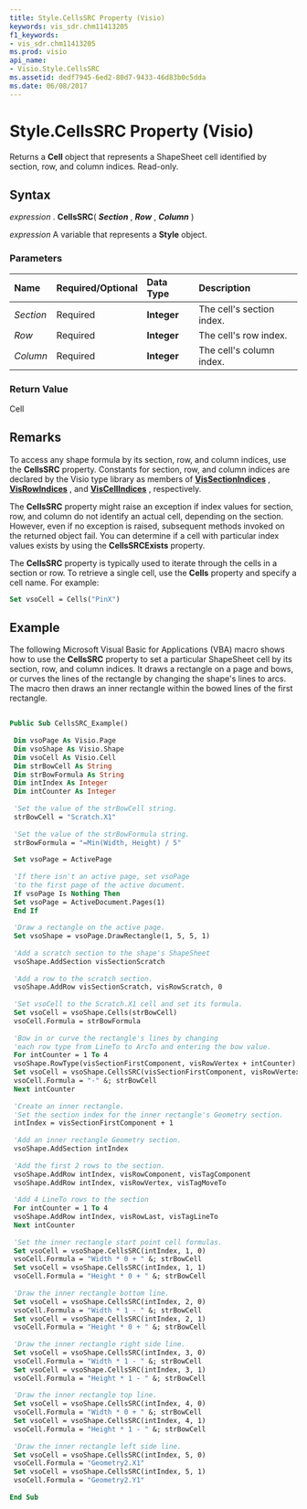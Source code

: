 ```yaml
---
title: Style.CellsSRC Property (Visio)
keywords: vis_sdr.chm11413205
f1_keywords:
- vis_sdr.chm11413205
ms.prod: visio
api_name:
- Visio.Style.CellsSRC
ms.assetid: dedf7945-6ed2-80d7-9433-46d83b0c5dda
ms.date: 06/08/2017
---
```



# Style.CellsSRC Property (Visio)

Returns a  **Cell** object that represents a ShapeSheet cell identified by section, row, and column indices. Read-only.


## Syntax

 _expression_ . **CellsSRC**( **_Section_** , **_Row_** , **_Column_** )

 _expression_ A variable that represents a **Style** object.


### Parameters



|**Name**|**Required/Optional**|**Data Type**|**Description**|
|:-----|:-----|:-----|:-----|
| _Section_|Required| **Integer**|The cell's section index.|
| _Row_|Required| **Integer**|The cell's row index.|
| _Column_|Required| **Integer**|The cell's column index.|

### Return Value

Cell


## Remarks

To access any shape formula by its section, row, and column indices, use the  **CellsSRC** property. Constants for section, row, and column indices are declared by the Visio type library as members of **[VisSectionIndices](vissectionindices-enumeration-visio.md)** , **[VisRowIndices](visrowindices-enumeration-visio.md)** , and **[VisCellIndices](viscellindices-enumeration-visio.md)** , respectively.

The  **CellsSRC** property might raise an exception if index values for section, row, and column do not identify an actual cell, depending on the section. However, even if no exception is raised, subsequent methods invoked on the returned object fail. You can determine if a cell with particular index values exists by using the **CellsSRCExists** property.

The  **CellsSRC** property is typically used to iterate through the cells in a section or row. To retrieve a single cell, use the **Cells** property and specify a cell name. For example:




```vb
Set vsoCell = Cells("PinX")
```


## Example

The following Microsoft Visual Basic for Applications (VBA) macro shows how to use the  **CellsSRC** property to set a particular ShapeSheet cell by its section, row, and column indices. It draws a rectangle on a page and bows, or curves the lines of the rectangle by changing the shape's lines to arcs. The macro then draws an inner rectangle within the bowed lines of the first rectangle.


```vb
 
Public Sub CellsSRC_Example() 
 
 Dim vsoPage As Visio.Page 
 Dim vsoShape As Visio.Shape 
 Dim vsoCell As Visio.Cell 
 Dim strBowCell As String 
 Dim strBowFormula As String 
 Dim intIndex As Integer 
 Dim intCounter As Integer 
 
 'Set the value of the strBowCell string. 
 strBowCell = "Scratch.X1" 
 
 'Set the value of the strBowFormula string. 
 strBowFormula = "=Min(Width, Height) / 5" 
 
 Set vsoPage = ActivePage 
 
 'If there isn't an active page, set vsoPage 
 'to the first page of the active document. 
 If vsoPage Is Nothing Then 
 Set vsoPage = ActiveDocument.Pages(1) 
 End If 
 
 'Draw a rectangle on the active page. 
 Set vsoShape = vsoPage.DrawRectangle(1, 5, 5, 1) 
 
 'Add a scratch section to the shape's ShapeSheet 
 vsoShape.AddSection visSectionScratch 
 
 'Add a row to the scratch section. 
 vsoShape.AddRow visSectionScratch, visRowScratch, 0 
 
 'Set vsoCell to the Scratch.X1 cell and set its formula. 
 Set vsoCell = vsoShape.Cells(strBowCell) 
 vsoCell.Formula = strBowFormula 
 
 'Bow in or curve the rectangle's lines by changing 
 'each row type from LineTo to ArcTo and entering the bow value. 
 For intCounter = 1 To 4 
 vsoShape.RowType(visSectionFirstComponent, visRowVertex + intCounter) = visTagArcTo 
 Set vsoCell = vsoShape.CellsSRC(visSectionFirstComponent, visRowVertex + intCounter, 2) 
 vsoCell.Formula = "-" &; strBowCell 
 Next intCounter 
 
 'Create an inner rectangle. 
 'Set the section index for the inner rectangle's Geometry section. 
 intIndex = visSectionFirstComponent + 1 
 
 'Add an inner rectangle Geometry section. 
 vsoShape.AddSection intIndex 
 
 'Add the first 2 rows to the section. 
 vsoShape.AddRow intIndex, visRowComponent, visTagComponent 
 vsoShape.AddRow intIndex, visRowVertex, visTagMoveTo 
 
 'Add 4 LineTo rows to the section 
 For intCounter = 1 To 4 
 vsoShape.AddRow intIndex, visRowLast, visTagLineTo 
 Next intCounter 
 
 'Set the inner rectangle start point cell formulas. 
 Set vsoCell = vsoShape.CellsSRC(intIndex, 1, 0) 
 vsoCell.Formula = "Width * 0 + " &; strBowCell 
 Set vsoCell = vsoShape.CellsSRC(intIndex, 1, 1) 
 vsoCell.Formula = "Height * 0 + " &; strBowCell 
 
 'Draw the inner rectangle bottom line. 
 Set vsoCell = vsoShape.CellsSRC(intIndex, 2, 0) 
 vsoCell.Formula = "Width * 1 - " &; strBowCell 
 Set vsoCell = vsoShape.CellsSRC(intIndex, 2, 1) 
 vsoCell.Formula = "Height * 0 + " &; strBowCell 
 
 'Draw the inner rectangle right side line. 
 Set vsoCell = vsoShape.CellsSRC(intIndex, 3, 0) 
 vsoCell.Formula = "Width * 1 - " &; strBowCell 
 Set vsoCell = vsoShape.CellsSRC(intIndex, 3, 1) 
 vsoCell.Formula = "Height * 1 - " &; strBowCell 
 
 'Draw the inner rectangle top line. 
 Set vsoCell = vsoShape.CellsSRC(intIndex, 4, 0) 
 vsoCell.Formula = "Width * 0 + " &; strBowCell 
 Set vsoCell = vsoShape.CellsSRC(intIndex, 4, 1) 
 vsoCell.Formula = "Height * 1 - " &; strBowCell 
 
 'Draw the inner rectangle left side line. 
 Set vsoCell = vsoShape.CellsSRC(intIndex, 5, 0) 
 vsoCell.Formula = "Geometry2.X1" 
 Set vsoCell = vsoShape.CellsSRC(intIndex, 5, 1) 
 vsoCell.Formula = "Geometry2.Y1" 
 
End Sub
```


